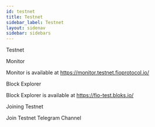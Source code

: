 ```yaml
---
id: testnet
title: Testnet
sidebar_label: Testnet
layout: sidenav
sidebar: sidebars
---
```


Testnet

Monitor

Monitor is available at https://monitor.testnet.fioprotocol.io/

Block Explorer

Block Explorer is available at https://fio-test.bloks.io/

Joining Testnet

Join Testnet Telegram Channel

